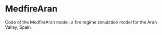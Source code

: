 # MedfireAran
Code of the MedfireAran model, a fire regime simulation model for the Aran Valley, Spain
